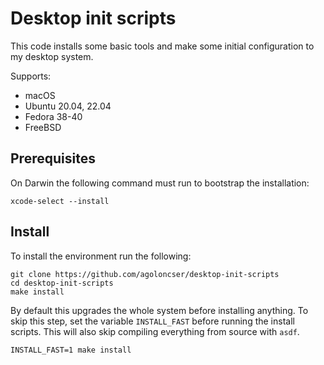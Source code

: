 # Desktop init scripts

This code installs some basic tools and make some initial configuration to my desktop system.

Supports:

- macOS
- Ubuntu 20.04, 22.04
- Fedora 38-40
- FreeBSD

## Prerequisites

On Darwin the following command must run to bootstrap the installation:

```shell
xcode-select --install
```

## Install

To install the environment run the following:

```shell
git clone https://github.com/agoloncser/desktop-init-scripts
cd desktop-init-scripts
make install
```

By default this upgrades the whole system before installing anything. To skip this step, set the variable `INSTALL_FAST` before running the install scripts. This will also skip compiling everything from source with `asdf`.

```shell
INSTALL_FAST=1 make install
```
